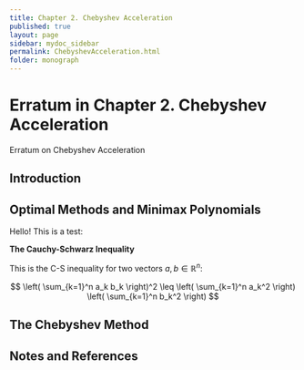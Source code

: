 ```yaml
---
title: Chapter 2. Chebyshev Acceleration
published: true
layout: page
sidebar: mydoc_sidebar
permalink: ChebyshevAcceleration.html
folder: monograph
---
```



# Erratum in Chapter 2. Chebyshev Acceleration

Erratum on Chebyshev Acceleration

## Introduction

## Optimal Methods and Minimax Polynomials

Hello! This is a test:

**The Cauchy-Schwarz Inequality**

This is the C-S inequality for two vectors $a, \, b \in\mathbb{R}^n$:

$$
\left( \sum_{k=1}^n a_k b_k \right)^2 \leq \left( \sum_{k=1}^n a_k^2 \right) \left( \sum_{k=1}^n b_k^2 \right)
$$


## The Chebyshev Method 

## Notes and References